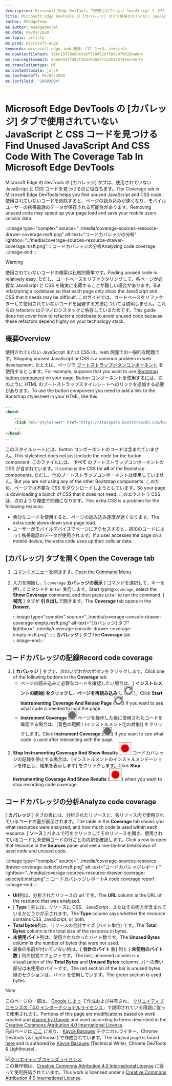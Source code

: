 ```yaml
---
description: Microsoft Edge DevTools で使用されていない JavaScript と CSS コードを検索して分析する方法について説明します。
title: Microsoft Edge DevTools の [カバレッジ] タブで使用されていない JavaScript と CSS コードを見つける
author: MSEdgeTeam
ms.author: msedgedevrel
ms.date: 09/01/2020
ms.topic: article
ms.prod: microsoft-edge
keywords: microsoft edge、web 開発、f12 ツール、devtools
ms.openlocfilehash: 19bc15578e00e5a9f3389529f589e9790280a0e4
ms.sourcegitcommit: 63e6d34ff483f3b419a0e271a3513874e6ce6c79
ms.translationtype: MT
ms.contentlocale: ja-JP
ms.lasthandoff: 09/02/2020
ms.locfileid: "10993094"
---
```

<!-- Copyright Kayce Basques 

   Licensed under the Apache License, Version 2.0 (the "License");
   you may not use this file except in compliance with the License.
   You may obtain a copy of the License at

       https://www.apache.org/licenses/LICENSE-2.0

   Unless required by applicable law or agreed to in writing, software
   distributed under the License is distributed on an "AS IS" BASIS,
   WITHOUT WARRANTIES OR CONDITIONS OF ANY KIND, either express or implied.
   See the License for the specific language governing permissions and
   limitations under the License.  -->





# <span data-ttu-id="fc5bf-104">Microsoft Edge DevTools の [カバレッジ] タブで使用されていない JavaScript と CSS コードを見つける</span><span class="sxs-lookup"><span data-stu-id="fc5bf-104">Find Unused JavaScript And CSS Code With The Coverage Tab In Microsoft Edge DevTools</span></span>   



<span data-ttu-id="fc5bf-105">Microsoft Edge の DevTools の [カバレッジ] タブは、使用されていない JavaScript と CSS コードを見つけるのに役立ちます。</span><span class="sxs-lookup"><span data-stu-id="fc5bf-105">The Coverage tab in Microsoft Edge DevTools helps you find unused JavaScript and CSS code.</span></span>  <span data-ttu-id="fc5bf-106">使用されていないコードを削除すると、ページの読み込みが速くなり、モバイルユーザーの携帯電話のデータが保存される可能性があります。</span><span class="sxs-lookup"><span data-stu-id="fc5bf-106">Removing unused code may speed up your page load and save your mobile users cellular data.</span></span>  

:::image type="complex" source="../media/coverage-sources-resource-drawer-coverage.msft.png" alt-text="コードカバレッジの分析" lightbox="../media/coverage-sources-resource-drawer-coverage.msft.png":::
   <span data-ttu-id="fc5bf-108">コードカバレッジの分析</span><span class="sxs-lookup"><span data-stu-id="fc5bf-108">Analyzing code coverage</span></span>  
:::image-end:::  

> [!WARNING]
> <span data-ttu-id="fc5bf-109">使用されていないコードの検索は比較的簡単です。</span><span class="sxs-lookup"><span data-stu-id="fc5bf-109">Finding unused code is relatively easy.</span></span>  <span data-ttu-id="fc5bf-110">ただし、コードベースをリファクタリングして、各ページが必要な JavaScript と CSS を確実に出荷することが難しい場合があります。</span><span class="sxs-lookup"><span data-stu-id="fc5bf-110">But refactoring a codebase so that each page only ships the JavaScript and CSS that it needs may be difficult.</span></span>  <span data-ttu-id="fc5bf-111">このガイドでは、コードベースをリファクターして使用されていないコードを回避する方法については説明しません。これらの refactors はテクノロジスタックに依存しているためです。</span><span class="sxs-lookup"><span data-stu-id="fc5bf-111">This guide does not cover how to refactor a codebase to avoid unused code because these refactors depend highly on your technology stack.</span></span>  

## <span data-ttu-id="fc5bf-112">概要</span><span class="sxs-lookup"><span data-stu-id="fc5bf-112">Overview</span></span>   

<span data-ttu-id="fc5bf-113">使用されていない JavaScript または CSS は、web 開発での一般的な問題です。</span><span class="sxs-lookup"><span data-stu-id="fc5bf-113">Shipping unused JavaScript or CSS is a common problem in web development.</span></span>  <span data-ttu-id="fc5bf-114">たとえば、ページで [ブートストラップボタンコンポーネント][BootstrapButtons] を使用するとします。</span><span class="sxs-lookup"><span data-stu-id="fc5bf-114">For example, suppose that you want to use [Bootstrap button component][BootstrapButtons] on your page.</span></span>  <span data-ttu-id="fc5bf-115">Button コンポーネントを使用するには、次のように HTML のブートストラップスタイルシートへのリンクを追加する必要があります。</span><span class="sxs-lookup"><span data-stu-id="fc5bf-115">To use the button component you need to add a link to the Bootstrap stylesheet in your HTML, like this:</span></span>  

```html
...
<head>
    ...
    <link rel="stylesheet" href="https://stackpath.bootstrapcdn.com/bootstrap/4.3.1/css/bootstrap.min.css" integrity="sha384-ggOyR0iXCbMQv3Xipma34MD+dH/1fQ784/j6cY/iJTQUOhcWr7x9JvoRxT2MZw1T" crossorigin="anonymous">
    ...
</head>
...
```  

<span data-ttu-id="fc5bf-116">このスタイルシートには、button コンポーネントのコードは含まれていません。</span><span class="sxs-lookup"><span data-stu-id="fc5bf-116">This stylesheet does not just include the code for the button component.</span></span>  <span data-ttu-id="fc5bf-117">このファイルには、 **すべて** のブートストラップコンポーネントの CSS が含まれています。</span><span class="sxs-lookup"><span data-stu-id="fc5bf-117">It contains the CSS for **all** of the Bootstrap components.</span></span>  <span data-ttu-id="fc5bf-118">ただし、他のブートストラップコンポーネントは使用していません。</span><span class="sxs-lookup"><span data-stu-id="fc5bf-118">But you are not using any of the other Bootstrap components.</span></span>  <span data-ttu-id="fc5bf-119">このため、ページでは不要な CSS をダウンロードしようとしています。</span><span class="sxs-lookup"><span data-stu-id="fc5bf-119">So your page is downloading a bunch of CSS that it does not need.</span></span>  <span data-ttu-id="fc5bf-120">このエクストラ CSS は、次のような理由で問題になります。</span><span class="sxs-lookup"><span data-stu-id="fc5bf-120">This extra CSS is a problem for the following reasons.</span></span>  

*   <span data-ttu-id="fc5bf-121">余分なコードを使用すると、ページの読み込み速度が遅くなります。</span><span class="sxs-lookup"><span data-stu-id="fc5bf-121">The extra code slows down your page load.</span></span>  <!--See [Render-Blocking CSS][render].  -->  
*   <span data-ttu-id="fc5bf-122">ユーザーがモバイルデバイスでページにアクセスすると、追加のコードによって携帯電話のデータが使用されます。</span><span class="sxs-lookup"><span data-stu-id="fc5bf-122">If a user accesses the page on a mobile device, the extra code uses up their cellular data.</span></span>  
    
<!--[render]: /web/fundamentals/performance/critical-rendering-path/render-blocking-css  -->  

## <span data-ttu-id="fc5bf-123">[カバレッジ] タブを開く</span><span class="sxs-lookup"><span data-stu-id="fc5bf-123">Open the Coverage tab</span></span>   

1.  <span data-ttu-id="fc5bf-124">[コマンドメニューを開き][DevToolsCommandMenu]ます。</span><span class="sxs-lookup"><span data-stu-id="fc5bf-124">[Open the Command Menu][DevToolsCommandMenu].</span></span>  
1.  <span data-ttu-id="fc5bf-125">入力を開始し、[ `coverage` **カバレッジの表示** ] コマンドを選択して、キーを押してコマンドを `Enter` 実行します。</span><span class="sxs-lookup"><span data-stu-id="fc5bf-125">Start typing `coverage`, select the **Show Coverage** command, and then press `Enter` to run the command.</span></span>  <span data-ttu-id="fc5bf-126">[ **補充** ] タブが **引き出し**で開きます。</span><span class="sxs-lookup"><span data-stu-id="fc5bf-126">The **Coverage** tab opens in the **Drawer**.</span></span>  

    :::image type="complex" source="../media/coverage-console-drawer-coverage-empty.msft.png" alt-text="[カバレッジ] タブ" lightbox="../media/coverage-console-drawer-coverage-empty.msft.png":::
       <span data-ttu-id="fc5bf-128">[ **カバレッジ** ] タブ</span><span class="sxs-lookup"><span data-stu-id="fc5bf-128">The **Coverage** tab</span></span>  
    :::image-end:::  
    
## <span data-ttu-id="fc5bf-129">コードカバレッジの記録</span><span class="sxs-lookup"><span data-stu-id="fc5bf-129">Record code coverage</span></span>   

1.  <span data-ttu-id="fc5bf-130">[ **カバレッジ** ] タブで、次のいずれかのボタンをクリックします。</span><span class="sxs-lookup"><span data-stu-id="fc5bf-130">Click one of the following buttons in the **Coverage** tab:</span></span>  
    *   <span data-ttu-id="fc5bf-131">ページの読み込みに必要なコードを確認したい場合は、[ **インストルメントの開始] をクリックし、ページを再読み込み** し ![ ます (インストルメント化とページの再読み込みの開始 ][ImageReloadIcon] )。</span><span class="sxs-lookup"><span data-stu-id="fc5bf-131">Click **Start Instrumenting Coverage And Reload Page** \(![Start Instrumenting Coverage And Reload Page][ImageReloadIcon]\) if you want to see what code is needed to load the page.</span></span>  
    *   <span data-ttu-id="fc5bf-132">**Instrument Coverage** ![ ][ImageRecordIcon] ページを操作した後に使用されたコードを確認する場合は、[音色の範囲 \ (インストルメント化の対象)] をクリックします。</span><span class="sxs-lookup"><span data-stu-id="fc5bf-132">Click **Instrument Coverage** \(![Instrument Coverage][ImageRecordIcon]\) if you want to see what code is used after interacting with the page.</span></span>  
1.  <span data-ttu-id="fc5bf-133">**Stop Instrumenting Coverage And Show Results** ![ ][ImageStopIcon] コードカバレッジの記録を停止する場合は、[インストルメントのインストルメンテーションを停止し、結果を表示します] をクリックします。</span><span class="sxs-lookup"><span data-stu-id="fc5bf-133">Click **Stop Instrumenting Coverage And Show Results** \(![Stop Instrumenting Coverage And Show Results][ImageStopIcon]\) when you want to stop recording code coverage.</span></span>  
    
## <span data-ttu-id="fc5bf-134">コードカバレッジの分析</span><span class="sxs-lookup"><span data-stu-id="fc5bf-134">Analyze code coverage</span></span>   

<span data-ttu-id="fc5bf-135">[ **カバレッジ** ] タブの表には、分析されたリソースと、各リソース内で使用されているコードの量が表示されます。</span><span class="sxs-lookup"><span data-stu-id="fc5bf-135">The table in the **Coverage** tab shows you what resources were analyzed, and how much code is used within each resource.</span></span>  <span data-ttu-id="fc5bf-136">[ **ソース** ] パネルで行をクリックしてそのリソースを開き、使用されているコードと未使用コードの行ごとの内訳を確認します。</span><span class="sxs-lookup"><span data-stu-id="fc5bf-136">Click a row to open that resource in the **Sources** panel and see a line-by-line breakdown of used code and unused code.</span></span>  

:::image type="complex" source="../media/coverage-sources-resource-drawer-coverage-selected.msft.png" alt-text="コードカバレッジレポート" lightbox="../media/coverage-sources-resource-drawer-coverage-selected.msft.png":::
   <span data-ttu-id="fc5bf-138">コードカバレッジレポート</span><span class="sxs-lookup"><span data-stu-id="fc5bf-138">A code coverage report</span></span>  
:::image-end:::  

*   <span data-ttu-id="fc5bf-139">**Url**列は、分析されたリソースの url です。</span><span class="sxs-lookup"><span data-stu-id="fc5bf-139">The **URL** column is the URL of the resource that was analyzed.</span></span>  
*   <span data-ttu-id="fc5bf-140">[ **Type** ] 列には、リソースに CSS、JavaScript、またはその両方が含まれているかどうかが示されます。</span><span class="sxs-lookup"><span data-stu-id="fc5bf-140">The **Type** column says whether the resource contains CSS, JavaScript, or both.</span></span>  
*   <span data-ttu-id="fc5bf-141">**Total bytes**列は、リソースの合計サイズ (バイト単位) です。</span><span class="sxs-lookup"><span data-stu-id="fc5bf-141">The **Total Bytes** column is the total size of the resource in bytes.</span></span>  
*   <span data-ttu-id="fc5bf-142">**未使用バイト**列は、使用されなかったバイト数です。</span><span class="sxs-lookup"><span data-stu-id="fc5bf-142">The **Unused Bytes** column is the number of bytes that were not used.</span></span>  
*   <span data-ttu-id="fc5bf-143">最後の名前が付いていない列は、[ **合計のバイト** 数] 列と [ **未使用のバイト数** ] 列の視覚エフェクトです。</span><span class="sxs-lookup"><span data-stu-id="fc5bf-143">The last, unnamed column is a visualization of the **Total Bytes** and **Unused Bytes** columns.</span></span>  <span data-ttu-id="fc5bf-144">バーの赤い部分は未使用のバイトです。</span><span class="sxs-lookup"><span data-stu-id="fc5bf-144">The red section of the bar is unused bytes.</span></span>  <span data-ttu-id="fc5bf-145">緑のセクションは、バイトを使用しています。</span><span class="sxs-lookup"><span data-stu-id="fc5bf-145">The green section is used bytes.</span></span>  
    
<!--  
 


-->  

<!-- image links -->  

[ImageReloadIcon]: ../media/reload-icon.msft.png  
[ImageRecordIcon]: ../media/record-icon.msft.png  
[ImageStopIcon]: ../media/stop-icon.msft.png  

<!-- links -->  

[DevToolsCommandMenu]: ../command-menu/index.md "Microsoft Edge DevTools コマンドメニューを使用してコマンドを実行する |Microsoft ドキュメント"  

[BootstrapButtons]: https://getbootstrap.com/docs/4.3/components/buttons "ボタン-ブートストラップ"  

> [!NOTE]
> <span data-ttu-id="fc5bf-148">このページの一部は、 [Google によっ][GoogleSitePolicies] て作成および共有され、 [クリエイティブコモンズの「4.0 インターナショナルライセンス][CCA4IL]」で説明されている用語に従って使用されます。</span><span class="sxs-lookup"><span data-stu-id="fc5bf-148">Portions of this page are modifications based on work created and [shared by Google][GoogleSitePolicies] and used according to terms described in the [Creative Commons Attribution 4.0 International License][CCA4IL].</span></span>  
> <span data-ttu-id="fc5bf-149">元のページは [ここ](https://developers.google.com/web/tools/chrome-devtools/coverage/index) にあり、 [Kayce Basques][KayceBasques] テクニカルライター、Chrome Devtools \ & Lighthouse \) で作成されています。</span><span class="sxs-lookup"><span data-stu-id="fc5bf-149">The original page is found [here](https://developers.google.com/web/tools/chrome-devtools/coverage/index) and is authored by [Kayce Basques][KayceBasques] \(Technical Writer, Chrome DevTools \& Lighthouse\).</span></span>  

[![クリエイティブコモンズライセンス][CCby4Image]][CCA4IL]  
<span data-ttu-id="fc5bf-151">この著作物は、[Creative Commons Attribution 4.0 International License][CCA4IL] に従って使用許諾されています。</span><span class="sxs-lookup"><span data-stu-id="fc5bf-151">This work is licensed under a [Creative Commons Attribution 4.0 International License][CCA4IL].</span></span>  

[CCA4IL]: https://creativecommons.org/licenses/by/4.0  
[CCby4Image]: https://i.creativecommons.org/l/by/4.0/88x31.png  
[GoogleSitePolicies]: https://developers.google.com/terms/site-policies  
[KayceBasques]: https://developers.google.com/web/resources/contributors/kaycebasques  
